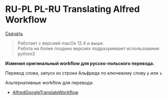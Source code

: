 # RU-PL PL-RU Translating Alfred Workflow

[Скачать](https://github.com/podgorniy/alfred-translate/raw/master/Translate.alfredworkflow)
> Работает с версией macOs 12.4 и выше.\
> Работа на более поздних версиях подразумевает использования python3 

**Изменил оригинальный workflow для русско-польского перевода.**

Перевод слова, запуск из строки Альфреда по ключевому слову `p` или `з`.

Альтернативные workflow для перевода:

- [AlfredGoogleTranslateWorkflow](https://github.com/thomashempel/AlfredGoogleTranslateWorkflow)
